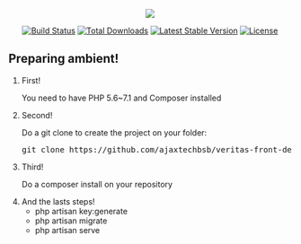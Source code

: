<p align="center"><img src="https://laravel.com/assets/img/components/logo-laravel.svg"></p>

<p align="center">
<a href="https://travis-ci.org/laravel/framework"><img src="https://travis-ci.org/laravel/framework.svg" alt="Build Status"></a>
<a href="https://packagist.org/packages/laravel/framework"><img src="https://poser.pugx.org/laravel/framework/d/total.svg" alt="Total Downloads"></a>
<a href="https://packagist.org/packages/laravel/framework"><img src="https://poser.pugx.org/laravel/framework/v/stable.svg" alt="Latest Stable Version"></a>
<a href="https://packagist.org/packages/laravel/framework"><img src="https://poser.pugx.org/laravel/framework/license.svg" alt="License"></a>
</p>

<h2>Preparing ambient!</h2>
<ol>
  <li>
    First!
    <p>You need to have PHP 5.6~7.1 and Composer installed</p>
  </li>
  <li>
    Second!
    <p>Do a git clone to create the project on your folder: <pre>git clone https://github.com/ajaxtechbsb/veritas-front-desktop.git</pre> </p>
  </li>
  <li>
    Third!
    <p>Do a composer install on your repository</p>
  </li>
  <li>
    And the lasts steps!
    <ul>
      <li>php artisan key:generate</li>
      <li>php artisan migrate</li>
      <li>php artisan serve</li>
    </ul>
  </li>
</ol>

